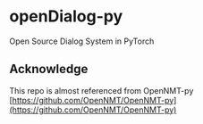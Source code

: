 # openDialog-py
Open Source Dialog System in PyTorch


## Acknowledge
This repo is almost referenced from OpenNMT-py [https://github.com/OpenNMT/OpenNMT-py](https://github.com/OpenNMT/OpenNMT-py)